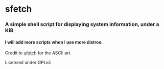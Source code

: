 # sfetch

### A simple shell script for displaying system information, under a KiB
#### I will add more scripts when I use more distros.
Credit to [ufetch](https://gitlab.com/jschx/ufetch) for the ASCII art.


Licensed under GPLv3
